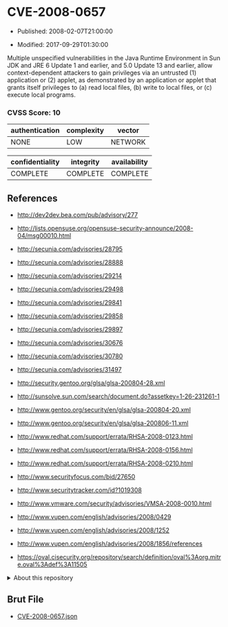 # CVE-2008-0657

- Published: 2008-02-07T21:00:00

- Modified: 2017-09-29T01:30:00

Multiple unspecified vulnerabilities in the Java Runtime Environment in Sun JDK and JRE 6 Update 1 and earlier, and 5.0 Update 13 and earlier, allow context-dependent attackers to gain privileges via an untrusted (1) application or (2) applet, as demonstrated by an application or applet that grants itself privileges to (a) read local files, (b) write to local files, or (c) execute local programs.

### CVSS Score: **10**

| authentication | complexity | vector |
| --- | --- | --- |
| NONE | LOW | NETWORK |

| confidentiality | integrity | availability |
| --- | --- | --- |
| COMPLETE | COMPLETE | COMPLETE |

## References

* http://dev2dev.bea.com/pub/advisory/277

* http://lists.opensuse.org/opensuse-security-announce/2008-04/msg00010.html

* http://secunia.com/advisories/28795

* http://secunia.com/advisories/28888

* http://secunia.com/advisories/29214

* http://secunia.com/advisories/29498

* http://secunia.com/advisories/29841

* http://secunia.com/advisories/29858

* http://secunia.com/advisories/29897

* http://secunia.com/advisories/30676

* http://secunia.com/advisories/30780

* http://secunia.com/advisories/31497

* http://security.gentoo.org/glsa/glsa-200804-28.xml

* http://sunsolve.sun.com/search/document.do?assetkey=1-26-231261-1

* http://www.gentoo.org/security/en/glsa/glsa-200804-20.xml

* http://www.gentoo.org/security/en/glsa/glsa-200806-11.xml

* http://www.redhat.com/support/errata/RHSA-2008-0123.html

* http://www.redhat.com/support/errata/RHSA-2008-0156.html

* http://www.redhat.com/support/errata/RHSA-2008-0210.html

* http://www.securityfocus.com/bid/27650

* http://www.securitytracker.com/id?1019308

* http://www.vmware.com/security/advisories/VMSA-2008-0010.html

* http://www.vupen.com/english/advisories/2008/0429

* http://www.vupen.com/english/advisories/2008/1252

* http://www.vupen.com/english/advisories/2008/1856/references

* https://oval.cisecurity.org/repository/search/definition/oval%3Aorg.mitre.oval%3Adef%3A11505

<details>
<summary>About this repository</summary> 

  This repository is part of the project [Live Hack CVE](https://github.com/Live-Hack-CVE). Main website can be found [www.live-hack.org](https://www.live-hack.org) 
  
  Made by [Sn0wAlice](https://github.com/Sn0wAlice) for the people that care about security and need to have a feed of the latest CVEs. Hope you enjoy it, don't forget to star the repo and follow me on [Twitter](https://twitter.com/Sn0wAlice) and [Github](https://github.com/Sn0wAlice). And that is my [personnal website](https://www.alice-snow.me/)

  - [Home Page](https://github.com/Live-Hack-CVE)
  - [Framework](https://github.com/Live-Hack-CVE/cve-framework)
  - [CVE database](https://github.com/Live-Hack-CVE/full_database)
  - [Changelog](https://github.com/Live-Hack-CVE/Changelog)
</details>

## Brut File

* [CVE-2008-0657.json](https://raw.githubusercontent.com/Live-Hack-CVE/full_database/main/cves/2008/CVE-2008-0657.json)

